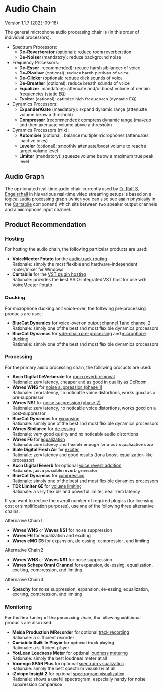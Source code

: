
Audio Chain
===========

Version 1.1.7 (2022-09-18)

The general microphone audio processing chain is (in this order of individual processors):

- Spectrum Processors:
    - **De-Reverberator** (optional):     reduce room reverberation
    - **De-Noiser**       (mandatory):    reduce background noise
- Frequency Processors:
    - **De-Esser**        (recommended):  reduce harsh sibilances of voice
    - **De-Plosiver**     (optional):     reduce harsh plosives   of voice
    - **De-Clicker**      (optional):     reduce click sounds     of voice
    - **De-Breather**     (optional):     reduce breath sounds    of voice
    - **Equalizer**       (mandatory):    attenuate and/or boost volume of certain frequencies (static EQ)
    - **Exciter**         (optional):     optimize high frequences (dynamic EQ)
- Dynamics Processors:
    - **Expander/Gate**   (mandatory):    expand   dynamic range (attenuate volume below a threshold)
    - **Compressor**      (recommended):  compress dynamic range (makeup and then attenuate volume above a threshold)
- Dynamics Processors (mix):
    - **Automixer**       (optional):     balance multiple microphones (attenuates inactive ones)
    - **Leveler**         (optional):     smoothly attenuate/boost volume to reach a target volume level
    - **Limiter**         (mandatory):    squeeze volume below a maximum true peak level

Audio Graph
-----------

The opinionated real-time audio chain currently used by [Dr. Ralf S. Engelschall](https://engelschall.com) in
his various real-time video streaming setups is based on a [logical audio processing graph](audio-chain.pdf)
(which you can also see again physically in the [Cantabile](audio-chain/screenshot-02-hosting.png) component)
which sits between two speaker output channels and a microphone input channel.

Product Recommendation
----------------------

### Hosting

For hosting the audio chain, the following particular products are used:

- **VoiceMeeter Potato** for the [audio track routing](audio-chain/screenshot-01-routing.png)<br/>
  Rationale: simply the most flexible and hardware-independent router/mixer for Windows
- **Cantabile** for the [VST plugin hosting](audio-chain/screenshot-02-hosting.png)<br/>
  Rationale: provides the best ASIO-integrated VST host for use with VoiceMeeter Potato

### Ducking

For microphone ducking and voice-over, the following pre-processing products are used:

- **BlueCat Dynamics** for voice-over on output [channel 1](audio-chain/screenshot-03-voiceover1.png) and [channel 2](audio-chain/screenshot-04-voiceover2.png)<br/>
  Rationale: simply one of the best and most flexible dynamics processors
- **BlueCat Dynamics** for [side-chain pre-processing](audio-chain/screenshot-05-ducking-pre.png) and [microphone ducking](audio-chain/screenshot-06-ducking.png)<br/>
  Rationale: simply one of the best and most flexible dynamics processors

### Processing

For the primary audio processing chain, the following products are used:

- **Acon Digital DeVerberate** for [room reverb removal](audio-chain/screenshot-07-de-reverb.png)<br/>
  Rationale: zero latency, cheaper and as good in quality as DeRoom
- **Waves WNS** for [noise suppression (phase 1)](audio-chain/screenshot-08-de-noiser-1.png)<br/>
  Rationale: zero latency, no noticable voice distortions, works good as a pre-suppressor
- **Waves NS1** for [noise suppression (phase 2)](audio-chain/screenshot-09-de-noiser-2.png)<br/>
  Rationale: zero latency, no noticable voice distortions, works good on a post-suppressor
- **BlueCat Dynamics** for [expansion](audio-chain/screenshot-10-expander.png)<br/>
  Rationale: simply one of the best and most flexible dynamics processors
- **Waves Sibilance** for [de-essing](audio-chain/screenshot-11-de-esser.png)<br/>
  Rationale: very good quality and no noticable audio distortions
- **Waves F6** for [equalization](audio-chain/screenshot-12-equalizer.png)<br/>
  Rationale: zero latency and flexible enough for a cut-equalization step
- **Slate Digital Fresh Air** for [exciter](audio-chain/screenshot-13-exciter.png)<br/>
  Rationale: zero latency and good results (for a boost-equalization-like processor)
- **Acon Digital Reverb** for optional [voice reverb addition](audio-chain/screenshot-14-reverb.png)<br/>
  Rationale: just a possible reverb generator
- **BlueCat Dynamics** for [compression](audio-chain/screenshot-15-compressor.png)<br/>
  Rationale: simply one of the best and most flexible dynamics processors
- **TDR Limiter GE** for [volume limiting](audio-chain/screenshot-16-limiter.png)<br/>
  Rationale: a very flexible and powerful limiter, near zero latency

If you want to reduce the overall number of required plugins (for
licensing cost or simplification purposes), use one of the following
three alternative chains.

Alternative Chain 1:

- **Waves WNS** or **Waves NS1** for noise suppression
- **Waves F6** for equalization and exciting
- **Waves eMO D5** for expansion, de-essing, compression, and limiting

Alternative Chain 2:

- **Waves WNS** or **Waves NS1** for noise suppression
- **Waves Scheps Omni Channel** for expansion, de-essing, equalization, exciting, compression, and limiting

Alternative Chain 3:

- **Speachy** for noise suppression, expansion, de-essing, equalization, exciting, compression, and limiting

### Monitoring

For the fine-tuning of the processing chain, the following additional products are also used:

- **Melda Production MRecorder** for optional [track recording](audio-chain/screenshot-17-recorder.png)<br/>
  Rationale: a sufficient recorder
- **Cantabile Built-In Player** for optional track playing<br/>
  Rationale: a sufficient player
- **YouLean Loudness Meter** for optional [loudness metering](audio-chain/screenshot-18-loudness.png)<br/>
  Rationale: simply the best loudness meter at all
- **Voxengo SPAN Plus** for optional [spectrum visualization](audio-chain/screenshot-19-spectrum.png)<br/>
  Rationale: simply the best spectrum visualizer at all
- **iZotope Insight 2** for optional [spectrogram visualization](audio-chain/screenshot-20-spectogram.png)<br/>
  Rationale: shows a useful spectrogram, especially handy for noise suppression comparison

